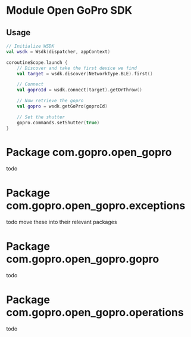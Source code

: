 # Module Open GoPro SDK

## Usage 

```kotlin
// Initialize WSDK
val wsdk = Wsdk(dispatcher, appContext)

coroutineScope.launch {
    // Discover and take the first device we find
    val target = wsdk.discover(NetworkType.BLE).first()

    // Connect
    val goproId = wsdk.connect(target).getOrThrow()

    // Now retrieve the gopro
    val gopro = wsdk.getGoPro(goproId)

    // Set the shutter
    gopro.commands.setShutter(true)
}
```

# Package com.gopro.open_gopro

todo

# Package com.gopro.open_gopro.exceptions

todo move these into their relevant packages

# Package com.gopro.open_gopro.gopro

todo

# Package com.gopro.open_gopro.operations

todo
